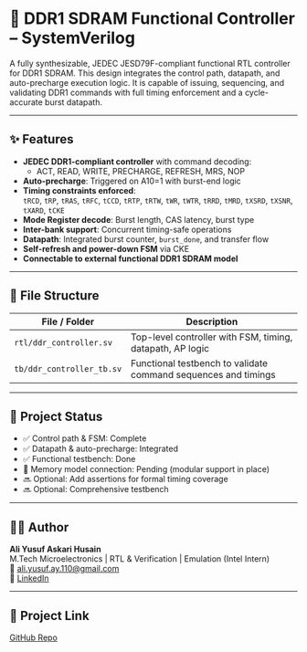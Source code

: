 # 🧠 DDR1 SDRAM Functional Controller – SystemVerilog

A fully synthesizable, JEDEC JESD79F-compliant functional RTL controller for DDR1 SDRAM. This design integrates the control path, datapath, and auto-precharge execution logic. It is capable of issuing, sequencing, and validating DDR1 commands with full timing enforcement and a cycle-accurate burst datapath.

---

## ✨ Features

- **JEDEC DDR1-compliant controller** with command decoding:
  - ACT, READ, WRITE, PRECHARGE, REFRESH, MRS, NOP
- **Auto-precharge**: Triggered on A10=1 with burst-end logic
- **Timing constraints enforced**:  
  `tRCD`, `tRP`, `tRAS`, `tRFC`, `tCCD`, `tRTP`, `tRTW`, `tWR`, `tWTR`, `tRRD`, `tMRD`, `tXSRD`, `tXSNR`, `tXARD`, `tCKE`
- **Mode Register decode**: Burst length, CAS latency, burst type
- **Inter-bank support**: Concurrent timing-safe operations
- **Datapath**: Integrated burst counter, `burst_done`, and transfer flow
- **Self-refresh and power-down FSM** via CKE
- **Connectable to external functional DDR1 SDRAM model**

---

## 📂 File Structure

| File / Folder | Description |
|---------------|-------------|
| `rtl/ddr_controller.sv` | Top-level controller with FSM, timing, datapath, AP logic |
| `tb/ddr_controller_tb.sv` | Functional testbench to validate command sequences and timings |

---

## 🔄 Project Status

- ✅ Control path & FSM: Complete  
- ✅ Datapath & auto-precharge: Integrated  
- ✅ Functional testbench: Done  
- 🔄 Memory model connection: Pending (modular support in place)  
- 🔜 Optional: Add assertions for formal timing coverage
- 🔜 Optional: Comprehensive testbench

---

## 🧑‍💻 Author

**Ali Yusuf Askari Husain**  
M.Tech Microelectronics | RTL & Verification | Emulation (Intel Intern)  
📧 ali.yusuf.ay.110@gmail.com  
🔗 [LinkedIn](https://www.linkedin.com/in/ali-yusuf-73746a13a/)

---

## 🔗 Project Link

[GitHub Repo](https://github.com/aliyusufay/DDR1-SDRAM-Controller-Functional-Design)

